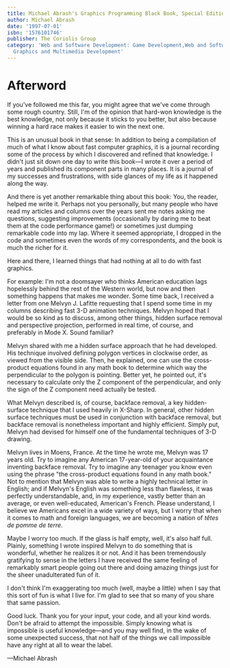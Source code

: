 ```yaml
---
title: Michael Abrash's Graphics Programming Black Book, Special Edition
author: Michael Abrash
date: '1997-07-01'
isbn: '1576101746'
publisher: The Coriolis Group
category: 'Web and Software Development: Game Development,Web and Software Development:
  Graphics and Multimedia Development'
---
```


# Afterword

If you've followed me this far, you might agree that we've come through
some rough country. Still, I'm of the opinion that hard-won knowledge is
the best knowledge, not only because it sticks to you better, but also
because winning a hard race makes it easier to win the next one.

This is an unusual book in that sense: In addition to being a
compilation of much of what I know about fast computer graphics, it is a
journal recording some of the process by which I discovered and refined
that knowledge. I didn't just sit down one day to write this book—I
wrote it over a period of years and published its component parts in
many places. It is a journal of my successes and frustrations, with side
glances of my life as it happened along the way.

And there is yet another remarkable thing about this book: You, the
reader, helped me write it. Perhaps not you personally, but many people
who have read my articles and columns over the years sent me notes
asking me questions, suggesting improvements (occasionally by daring me
to beat them at the code performance game!) or sometimes just dumping
remarkable code into my lap. Where it seemed appropriate, I dropped in
the code and sometimes even the words of my correspondents, and the book
is much the richer for it.

Here and there, I learned things that had nothing at all to do with fast
graphics.

For example: I'm not a doomsayer who thinks American education lags
hopelessly behind the rest of the Western world, but now and then
something happens that makes me wonder. Some time back, I received a
letter from one Melvyn J. Lafitte requesting that I spend some time in
my columns describing fast 3-D animation techniques. Melvyn hoped that I
would be so kind as to discuss, among other things, hidden surface
removal and perspective projection, performed in real time, of course,
and preferably in Mode X. Sound familiar?

Melvyn shared with me a hidden surface approach that he had developed.
His technique involved defining polygon vertices in clockwise order, as
viewed from the visible side. Then, he explained, one can use the
cross-product equations found in any math book to determine which way
the perpendicular to the polygon is pointing. Better yet, he pointed
out, it's necessary to calculate only the Z component of the
perpendicular, and only the sign of the Z component need actually be
tested.

What Melvyn described is, of course, backface removal, a key
hidden-surface technique that I used heavily in X-Sharp. In general,
other hidden surface techniques must be used in conjunction with
backface removal, but backface removal is nonetheless important and
highly efficient. Simply put, Melvyn had devised for himself one of the
fundamental techniques of 3-D drawing.

Melvyn lives in Moens, France. At the time he wrote me, Melvyn was 17
years old. Try to imagine any American 17-year-old of your acquaintance
inventing backface removal. Try to imagine any teenager you know even
using the phrase "the cross-product equations found in any math book."
Not to mention that Melvyn was able to write a highly technical letter
in English; and if Melvyn's English was something less than flawless, it
was perfectly understandable, and, in my experience, vastly better than
an average, or even well-educated, American's French. Please understand,
I believe we Americans excel in a wide variety of ways, but I worry that
when it comes to math and foreign languages, we are becoming a nation of
*têtes de pomme de terre*.

Maybe I worry too much. If the glass is half empty, well, it's also half
full. Plainly, something I wrote inspired Melvyn to do something that is
wonderful, whether he realizes it or not. And it has been tremendously
gratifying to sense in the letters I have received the same feeling of
remarkably smart people going out there and doing amazing things just
for the sheer unadulterated fun of it.

I don't think I'm exaggerating too much (well, maybe a little) when I
say that this sort of fun is what I live for. I'm glad to see that so
many of you share that same passion.

Good luck. Thank you for your input, your code, and all your kind words.
Don't be afraid to attempt the impossible. Simply knowing what is
impossible is useful knowledge—and you may well find, in the wake of
some unexpected success, that not half of the things we call impossible
have any right at all to wear the label.

—Michael Abrash
